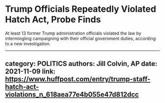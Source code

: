 # Trump Officials Repeatedly Violated Hatch Act, Probe Finds

At least 13 former Trump administration officials violated the law by intermingling campaigning with their official government duties, according to a new investigation.

---
category: POLITICS
authors: Jill Colvin, AP
date: 2021-11-09
link: https://www.huffpost.com/entry/trump-staff-hatch-act-violations_n_618aea77e4b055e47d812dcc
---
